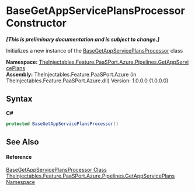 # BaseGetAppServicePlansProcessor Constructor 
 _**\[This is preliminary documentation and is subject to change.\]**_

Initializes a new instance of the <a href="cac1f355-4918-c1d4-e299-32936d6e55e2">BaseGetAppServicePlansProcessor</a> class

**Namespace:**&nbsp;<a href="cd86f921-d369-f4ec-1e59-9130631c8d0c">TheInjectables.Feature.PaaSPort.Azure.Pipelines.GetAppServicePlans</a><br />**Assembly:**&nbsp;TheInjectables.Feature.PaaSPort.Azure (in TheInjectables.Feature.PaaSPort.Azure.dll) Version: 1.0.0.0 (1.0.0.0)

## Syntax

**C#**<br />
``` C#
protected BaseGetAppServicePlansProcessor()
```


## See Also


#### Reference
<a href="cac1f355-4918-c1d4-e299-32936d6e55e2">BaseGetAppServicePlansProcessor Class</a><br /><a href="cd86f921-d369-f4ec-1e59-9130631c8d0c">TheInjectables.Feature.PaaSPort.Azure.Pipelines.GetAppServicePlans Namespace</a><br />